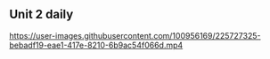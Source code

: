 ## Unit 2 daily


https://user-images.githubusercontent.com/100956169/225727325-bebadf19-eae1-417e-8210-6b9ac54f066d.mp4

